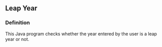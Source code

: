 
## Leap Year
### Definition
This Java program checks whether the year entered by the user is a leap year or not.
